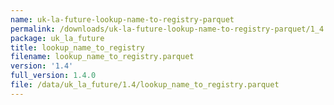 ```yaml
---
name: uk-la-future-lookup-name-to-registry-parquet
permalink: /downloads/uk-la-future-lookup-name-to-registry-parquet/1_4
package: uk_la_future
title: lookup_name_to_registry
filename: lookup_name_to_registry.parquet
version: '1.4'
full_version: 1.4.0
file: /data/uk_la_future/1.4/lookup_name_to_registry.parquet
---
```

